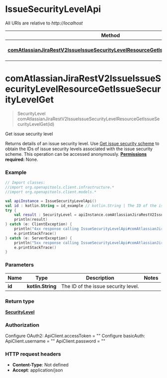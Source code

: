 # IssueSecurityLevelApi

All URIs are relative to *http://localhost*

Method | HTTP request | Description
------------- | ------------- | -------------
[**comAtlassianJiraRestV2IssueIssueSecurityLevelResourceGetIssueSecurityLevelGet**](IssueSecurityLevelApi.md#comAtlassianJiraRestV2IssueIssueSecurityLevelResourceGetIssueSecurityLevelGet) | **GET** /rest/api/3/securitylevel/{id} | Get issue security level


<a name="comAtlassianJiraRestV2IssueIssueSecurityLevelResourceGetIssueSecurityLevelGet"></a>
# **comAtlassianJiraRestV2IssueIssueSecurityLevelResourceGetIssueSecurityLevelGet**
> SecurityLevel comAtlassianJiraRestV2IssueIssueSecurityLevelResourceGetIssueSecurityLevelGet(id)

Get issue security level

Returns details of an issue security level.  Use [Get issue security scheme](#api-rest-api-3-issuesecurityschemes-id-get) to obtain the IDs of issue security levels associated with the issue security scheme.  This operation can be accessed anonymously.  **[Permissions](#permissions) required:** None.

### Example
```kotlin
// Import classes:
//import org.openapitools.client.infrastructure.*
//import org.openapitools.client.models.*

val apiInstance = IssueSecurityLevelApi()
val id : kotlin.String = id_example // kotlin.String | The ID of the issue security level.
try {
    val result : SecurityLevel = apiInstance.comAtlassianJiraRestV2IssueIssueSecurityLevelResourceGetIssueSecurityLevelGet(id)
    println(result)
} catch (e: ClientException) {
    println("4xx response calling IssueSecurityLevelApi#comAtlassianJiraRestV2IssueIssueSecurityLevelResourceGetIssueSecurityLevelGet")
    e.printStackTrace()
} catch (e: ServerException) {
    println("5xx response calling IssueSecurityLevelApi#comAtlassianJiraRestV2IssueIssueSecurityLevelResourceGetIssueSecurityLevelGet")
    e.printStackTrace()
}
```

### Parameters

Name | Type | Description  | Notes
------------- | ------------- | ------------- | -------------
 **id** | **kotlin.String**| The ID of the issue security level. |

### Return type

[**SecurityLevel**](SecurityLevel.md)

### Authorization


Configure OAuth2:
    ApiClient.accessToken = ""
Configure basicAuth:
    ApiClient.username = ""
    ApiClient.password = ""

### HTTP request headers

 - **Content-Type**: Not defined
 - **Accept**: application/json

